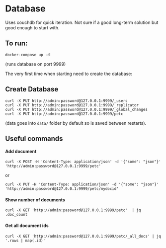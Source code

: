 # Database

Uses couchdb for quick iteration. Not sure if a good long-term solution but
good enough to start with.

## To run:

    docker-compose up -d

(runs database on port 9999)

The very first time when starting need to create the database:

## Create Database

    curl -X PUT http://admin:password@127.0.0.1:9999/_users
    curl -X PUT http://admin:password@127.0.0.1:9999/_replicator
    curl -X PUT http://admin:password@127.0.0.1:9999/_global_changes
    curl -X PUT http://admin:password@127.0.0.1:9999/petc

(data goes into `data/` folder by default so is saved between restarts).


## Useful commands

#### Add document

    curl -X POST -H 'Content-Type: application/json' -d '{"some": "json"}' 'http://admin:password@127.0.0.1:9999/petc'

or

    curl -X PUT -H 'Content-Type: application/json' -d '{"some": "json"}' 'http://admin:password@127.0.0.1:9999/petc/mydocid'

#### Show number of documents

    curl -X GET 'http://admin:password@127.0.0.1:9999/petc'  | jq .doc_count

#### Get all document ids

    curl -X GET 'http://admin:password@127.0.0.1:9999/petc/_all_docs' | jq '.rows | map(.id)'
